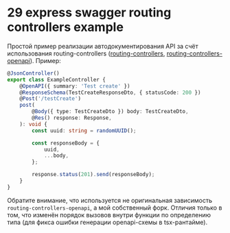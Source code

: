 # 29 express swagger routing controllers example

Простой пример реализации автодокументирования API за счёт использования routing-controllers ([routing-controllers](https://www.npmjs.com/package/routing-controllers), [routing-controllers-openapi](https://www.npmjs.com/package/routing-controllers-openapi)). Пример:

```typescript
@JsonController()
export class ExampleController {
    @OpenAPI({ summary: 'Test create' })
    @ResponseSchema(TestCreateResponseDto, { statusCode: 200 })
    @Post('/testCreate')
    post(
        @Body({ type: TestCreateDto }) body: TestCreateDto,
        @Res() response: Response,
    ): void {
        const uuid: string = randomUUID();

        const responseBody = {
            uuid,
            ...body,
        };

        response.status(201).send(responseBody);
    }
}
```

Обратите внимание, что используется не оригинальная зависимость `routing-controllers-openapi`, а мой собственный форк. Отличия только в том, что изменён порядок вызовов внутри функции по определению типа (для фикса ошибки генерации openapi-схемы в tsx-рантайме).
